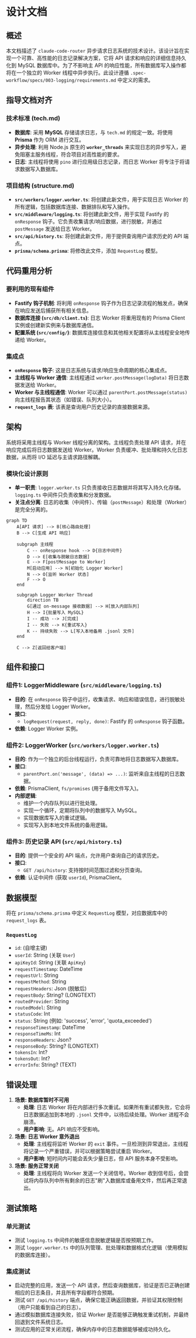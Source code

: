 # 设计文档

## 概述

本文档描述了 `claude-code-router` 异步请求日志系统的技术设计。该设计旨在实现一个可靠、高性能的日志记录解决方案，它将 API 请求和响应的详细信息持久化到 MySQL 数据库中。为了不影响主 API 的响应性能，所有数据库写入操作都将在一个独立的 Worker 线程中异步执行。此设计遵循 `.spec-workflow/specs/003-logging/requirements.md` 中定义的需求。

## 指导文档对齐

### 技术标准 (tech.md)

- **数据库**: 采用 **MySQL** 存储请求日志，与 `tech.md` 的规定一致。将使用 **Prisma** 作为 ORM 进行交互。
- **异步处理**: 利用 Node.js 原生的 **`worker_threads`** 来实现日志的异步写入，避免阻塞主服务线程，符合项目对高性能的要求。
- **日志**: 主线程将使用 `pino` 进行应用级日志记录，而日志 Worker 将专注于将请求数据写入数据库。

### 项目结构 (structure.md)

- **`src/workers/logger.worker.ts`**: 将创建此新文件，用于实现日志 Worker 的所有逻辑，包括数据库连接、数据排队和写入操作。
- **`src/middleware/logging.ts`**: 将创建此新文件，用于实现 Fastify 的 `onResponse` 钩子。它负责收集请求/响应数据，进行脱敏，并通过 `postMessage` 发送给日志 Worker。
- **`src/api/history.ts`**: 将创建此新文件，用于提供查询用户请求历史的 API 端点。
- **`prisma/schema.prisma`**: 将修改此文件，添加 `RequestLog` 模型。

## 代码重用分析

### 要利用的现有组件

- **Fastify 钩子机制**: 将利用 `onResponse` 钩子作为日志记录流程的触发点，确保在响应发送后捕获所有相关信息。
- **数据库连接 (`src/db/client.ts`)**: 日志 Worker 将重用现有的 Prisma Client 实例或创建新实例来与数据库通信。
- **配置系统 (`src/config/`)**: 数据库连接信息和其他相关配置将从主线程安全地传递给 Worker。

### 集成点

- **`onResponse` 钩子**: 这是日志系统与请求/响应生命周期的核心集成点。
- **主线程与 Worker 通信**: 主线程通过 `worker.postMessage(logData)` 将日志数据发送给 Worker。
- **Worker 与主线程通信**: Worker 可以通过 `parentPort.postMessage(status)` 向主线程报告其状态（如错误、队列大小）。
- **`request_logs` 表**: 该表是查询用户历史记录的直接数据来源。

## 架构

系统将采用主线程与 Worker 线程分离的架构。主线程负责处理 API 请求，并在响应完成后将日志数据发送给 Worker。Worker 负责缓冲、批处理和持久化日志数据，从而将 I/O 延迟与主请求路径解耦。

### 模块化设计原则

- **单一职责**: `logger.worker.ts` 只负责接收日志数据并将其写入持久化存储。`logging.ts` 中间件只负责收集和分发数据。
- **关注点分离**: 日志的收集（中间件）、传输（`postMessage`）和处理（Worker）是完全分离的。

```mermaid
graph TD
    A[API 请求] --> B[核心路由处理]
    B --> C[生成 API 响应]

    subgraph 主线程
        C -- onResponse hook --> D{日志中间件}
        D --> E[收集与脱敏日志数据]
        E --> F[postMessage to Worker]
        M[启动应用] --> N[初始化 Logger Worker]
        N --> O[监听 Worker 状态]
        F --> O
    end

    subgraph Logger Worker Thread
        direction TB
        G[通过 on-message 接收数据] --> H[放入内部队列]
        H --> I{批量写入 MySQL}
        I -- 成功 --> J[完成]
        I -- 失败 --> K{重试写入}
        K -- 持续失败 --> L[写入本地备用 .jsonl 文件]
    end

    C --> Z[返回给客户端]
```

## 组件和接口

### 组件1: LoggerMiddleware (`src/middleware/logging.ts`)

- **目的**: 在 `onResponse` 钩子中运行，收集请求、响应和错误信息，进行脱敏处理，然后分发给 Logger Worker。
- **接口**:
  - `logRequest(request, reply, done)`: Fastify 的 `onResponse` 钩子函数。
- **依赖**: Logger Worker 实例。

### 组件2: LoggerWorker (`src/workers/logger.worker.ts`)

- **目的**: 作为一个独立的后台线程运行，负责可靠地将日志数据写入数据库。
- **接口**:
  - `parentPort.on('message', (data) => ...)`: 监听来自主线程的日志数据。
- **依赖**: PrismaClient, `fs/promises` (用于备用文件写入)。
- **内部逻辑**:
  - 维护一个内存队列以进行批处理。
  - 实现一个循环，定期将队列中的数据写入 MySQL。
  - 实现数据库写入的重试逻辑。
  - 实现写入到本地文件系统的备用逻辑。

### 组件3: 历史记录 API (`src/api/history.ts`)

- **目的**: 提供一个安全的 API 端点，允许用户查询自己的请求历史。
- **接口**:
  - `GET /api/history`: 支持按时间范围过滤和分页查询。
- **依赖**: 认证中间件 (获取 `userId`), PrismaClient。

## 数据模型

将在 `prisma/schema.prisma` 中定义 `RequestLog` 模型，对应数据库中的 `request_logs` 表。

### `RequestLog`

- `id`: (自增主键)
- `userId`: String (关联 `User`)
- `apiKeyId`: String (关联 `ApiKey`)
- `requestTimestamp`: DateTime
- `requestUrl`: String
- `requestMethod`: String
- `requestHeaders`: Json (脱敏后)
- `requestBody`: String? (LONGTEXT)
- `routedProvider`: String
- `routedModel`: String
- `statusCode`: Int
- `status`: String (例如: 'success', 'error', 'quota_exceeded')
- `responseTimestamp`: DateTime
- `responseTimeMs`: Int
- `responseHeaders`: Json?
- `responseBody`: String? (LONGTEXT)
- `tokensIn`: Int?
- `tokensOut`: Int?
- `errorInfo`: String? (TEXT)

## 错误处理

1.  **场景: 数据库暂时不可用**
    -   **处理**: 日志 Worker 将在内部进行多次重试。如果所有重试都失败，它会将日志数据追加到本地的 `.jsonl` 文件中，以待后续处理。Worker 进程不会崩溃。
    -   **用户影响**: 无。API 响应不受影响。
2.  **场景: 日志 Worker 意外退出**
    -   **处理**: 主线程将监听 Worker 的 `exit` 事件。一旦检测到异常退出，主线程将记录一个严重错误，并可以根据策略尝试重启 Worker。
    -   **用户影响**: 短时间内可能会丢失少量日志，但 API 服务本身不受影响。
3.  **场景: 服务正常关闭**
    -   **处理**: 主线程将向 Worker 发送一个关闭信号。Worker 收到信号后，会尝试将内存队列中所有剩余的日志"刷"入数据库或备用文件，然后再正常退出。

## 测试策略

### 单元测试

- 测试 `logging.ts` 中间件的敏感信息脱敏逻辑是否按预期工作。
- 测试 `logger.worker.ts` 中的队列管理、批处理和数据格式化逻辑（使用模拟的数据库连接）。

### 集成测试

- 启动完整的应用，发送一个 API 请求，然后查询数据库，验证是否已正确创建相应的日志条目，并且所有字段都符合预期。
- 测试 `GET /api/history` 端点，确保它能正确返回数据，并验证其权限控制（用户只能看到自己的日志）。
- 通过模拟数据库连接失败，验证 Worker 是否能够正确触发重试机制，并最终回退到文件系统日志。
- 测试应用的正常关闭流程，确保内存中的日志数据能够被成功持久化。